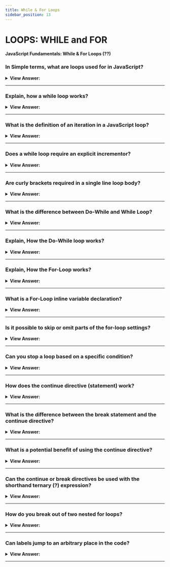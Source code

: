 ```yaml
---
title: While & For Loops
sidebar_position: 13
---
```


# LOOPS: WHILE and FOR

**JavaScript Fundamentals: While & For Loops (??)**

<head>
  <title>While & For Loops - JavaScript Interview Questions & Answers</title>
  <meta charSet="utf-8" />
</head>

### In Simple terms, what are loops used for in JavaScript?

<details>
  <summary><strong>View Answer:</strong></summary>
  <div>
  <div><strong>Interview Response:</strong> Loops are a way to repeat the same code multiple times.</div>
  </div>
</details>

---

### Explain, how a while loop works?

<details>
  <summary><strong>View Answer:</strong></summary>
  <div>
  <div><strong>Interview Response:</strong> A while loop iterates if a specific condition exists and breaks out of the loop when it does not.</div><br />
  <div><strong>Technical Response:</strong> A while loop is an iterative body that loops while a specified condition remains true.<br /><br />
  </div><br />
  <div><strong className="codeExample">Code Example:</strong><br /><br />

  <div></div>

```js
let i = 0;
while (i < 3) {
  // shows 0, then 1, then 2
  alert(i);
  i++;
}
```

  </div>
  </div>
</details>

---

### What is the definition of an iteration in a JavaScript loop?

<details>
  <summary><strong>View Answer:</strong></summary>
  <div>
  <div><strong>Interview Response:</strong> A single execution of the loop body is called an iteration.</div><br />
  <div><strong className="codeExample">Code Example:</strong> Below we see three iterations in the while loop body.<br /><br />

  <div></div>

```js
let i = 1;
while (i < 3) {
  // shows 1, then 2, then 3
  alert(i);
  i++;
}
```

  </div>
  </div>
</details>

---

### Does a while loop require an explicit incrementor?

<details>
  <summary><strong>View Answer:</strong></summary>
  <div>
  <div><strong>Interview Response:</strong> Yes, a while loop requires an explicit incrementor to maintain a controlled iteration.</div><br />
  <div><strong>Technical Response:</strong> Yes, the incrementor is required to continue the iterations. If it is missing, then the process is killed immediately after the first iteration or can result in an endless loop. This all depends on whether you are incrementing or decrementing the loop.<br />
  </div><br />
  <div><strong className="codeExample">Code Example:</strong><br /><br />

  <div></div>

```js
let i = 3;
while (i) {
  // shows 0, then 1, then 2
  alert(i);
  i--; // if the incrementor (i--) is missing then it results in an endless loop.
}
```

  </div>
  </div>
</details>

---

### Are curly brackets required in a single line loop body?

<details>
  <summary><strong>View Answer:</strong></summary>
  <div>
  <div><strong>Interview Response:</strong> No, If the loop body has a single statement, we can omit the curly braces.</div><br />
  <div><strong className="codeExample">Code Example:</strong><br /><br />

  <div></div>

```js
let i = 3;
while (i) alert(i--);
```

  </div>
  </div>
</details>

---

### What is the difference between Do-While and While Loop?

<details>
  <summary><strong>View Answer:</strong></summary>
  <div>
  <div><strong>Interview Response:</strong> The do-while loop conditional check is at the end of the loop. In a while loop, the condition is at the beginning of the loop.</div><br />
  <div><strong className="codeExample">Code Example:</strong><br /><br />

  <div></div>

```js
do {
  // loop body
} while (condition);
```

  </div>
  </div>
</details>

---

### Explain, How the Do-While loop works?

<details>
  <summary><strong>View Answer:</strong></summary>
  <div>
  <div><strong>Interview Response:</strong> The loop will first execute the body, check the condition, and, while it is truthy, execute it again.</div><br />
  <div><strong className="codeExample">Code Example:</strong><br /><br />

  <div></div>

```js
let i = 0;
do {
  alert(i);
  i++;
} while (i < 3);
```

  </div>
  </div>
</details>

---

### Explain, How the For-Loop works?

<details>
  <summary><strong>View Answer:</strong></summary>
  <div>
  <div><strong>Interview Response:</strong> The for loop sets a starting point, condition, and steps. The starting point executes once upon entering the loop. The condition is checked before every loop iteration. The loop body runs again and again while the condition is truthy. If false, the loop stops.<br /><br />
  <strong>The general loop algorithm works like this:</strong><br /><br />Run begin<br /><br />
  <ul>
    <li>(if condition → run body and run step)</li>
    <li>(if condition → run body and run step)</li>
    <li>(if condition → run body and run step)</li>
    <li> ... </li>
  </ul>
</div><br />
  <div><strong className="codeExample">Code Example:</strong><br /><br />

  <div></div>

```js
// for (let i = 0; i < 3; i++) alert(i)

// run begin
let i = 0;
// if condition → run body and run step
if (i < 3) {
  alert(i);
  i++;
}
// if condition → run body and run step
if (i < 3) {
  alert(i);
  i++;
}
// if condition → run body and run step
if (i < 3) {
  alert(i);
  i++;
}
// ...finish, because now i == 3
```

  </div>
  </div>
</details>

---

### What is a For-Loop inline variable declaration?

<details>
  <summary><strong>View Answer:</strong></summary>
  <div>
  <div><strong>Interview Response:</strong> In simple terms, an inline variable declaration is done inside of a for loop leaving it within the scope of the loop.</div><br />
  <div><strong>Technical Response:</strong> Inline variable declaration is the process of declaring a variable starting point inside of the for-loop. The variable is only visible inside of the loop and cannot be accessed globally.<br /><br />
  </div><br />
  <div><strong className="codeExample">Code Example:</strong><br /><br />

  <div></div>

```js
for (let i = 0; i < 3; i++) {
  alert(i); // 0, 1, 2
}

alert(i); // error, no such variable
```

  </div><br />
  <div><strong className="codeExample">Code Example:</strong> Variable declaration outside of the loop<br /><br />

  <div></div>

```js
let i = 0;

for (i = 0; i < 3; i++) {
  // use an existing variable
  alert(i); // 0, 1, 2
}

alert(i); // 3, visible, because declared outside of the loop
```

  </div>
  </div>
</details>

---

### Is it possible to skip or omit parts of the for-loop settings?

<details>
  <summary><strong>View Answer:</strong></summary>
  <div>
  <div><strong>Interview Response:</strong> We can omit any or all the parts of the for-loop. If all are removed it will result in an endless loop. The semi-colons must remain, or it will result in a syntax error.</div><br />
  <div><strong>Technical Response:</strong> Yes, it is possible to omit parts or all the for-loop settings. If you remove all the parts, then it will result in an endless loop. Please note, the two for semicolons (;) must be present. Otherwise, there would be a syntax error.<br />
  </div><br />
  <div><strong className="codeExample">Code Example:</strong><br /><br />

  <div></div>

```js
let i = 0; // we have i already declared and assigned

for (; i < 3; i++) {
  // no need for "start"
  alert(i); // 0, 1, 2
}
```

  </div>
  </div>
</details>

---

### Can you stop a loop based on a specific condition?

<details>
  <summary><strong>View Answer:</strong></summary>
  <div>
  <div><strong>Interview Response:</strong> We can call the break directive to stop the loop based on a specific condition.</div><br />
  <div><strong>Technical Response:</strong> Yes, this can be achieved by using the break directive or statement to stop the loop at any time. This is perfect for situations that require you to stop the loop in the middle or even in several places of its body. The break directive works with all traditional looping structures. (It does not work with forEach).<br /><br />
  </div><br />
  <div><strong className="codeExample">Code Example:</strong> Stopping the Loop when a number is not entered<br /><br />

  <div></div>

```js
let sum = 0;

while (true) {
  let value = +prompt('Enter a number', '');

  if (!value) break; // (*)

  sum += value;
}

alert('Sum: ' + sum);
```

  </div>
  </div>
</details>

---

### How does the continue directive (statement) work?

<details>
  <summary><strong>View Answer:</strong></summary>
  <div>
  <div><strong>Interview Response:</strong> It does not stop the whole loop. Instead, it stops the current iteration and forces the loop to start a new one if a specific condition exists.</div><br />
  <div><strong>Technical Response:</strong> The continue directive is a “lighter version” of break. It does not stop the whole loop. Instead, it stops the current iteration and forces the loop to start a new one (if the condition allows).<br /><br />
  </div><br />
  <div><strong className="codeExample">Code Example:</strong> The Loop uses the continue statement to output odd values.<br /><br />

  <div></div>

```js
for (let i = 0; i < 10; i++) {
  // if true, skip the remaining part of the body
  if (i % 2 == 0) continue;

  alert(i); // 1, then 3, 5, 7, 9
}
```

  </div>
  </div>
</details>

---

### What is the difference between the break statement and the continue directive?

<details>
  <summary><strong>View Answer:</strong></summary>
  <div>
  <div><strong>Interview Response:</strong> If a specific condition exists, the break statement ends the loop and the continue directive stops the loop and forces to start over.</div><br />
  <div><strong>Technical Response:</strong> The break statement stops the loop in the middle or several places of its body. The continue directive is a “lighter version” of break. It does not stop the whole loop. Instead, it stops the current iteration and forces the loop to start a new one (if the condition allows).<br /><br />
  </div>
  </div>
</details>

---

### What is a potential benefit of using the continue directive?

<details>
  <summary><strong>View Answer:</strong></summary>
  <div>
  <div><strong>Interview Response:</strong> The continue directive helps decrease nesting and increases code readability.
</div>
  </div>
</details>

---

### Can the continue or break directives be used with the shorthand ternary (?) expression?

<details>
  <summary><strong>View Answer:</strong></summary>
  <div>
  <div><strong>Interview Response:</strong>  No, the continue or break directives cannot be used in a ternary operator.</div><br />
  <div><strong>Technical Response:</strong> No, the continue or break directives cannot be used on the right side of a ternary operator (?). It will result in a syntax error.<br /><br />
  </div><br />
  <div><strong className="codeExample">Code Example:</strong><br /><br />

  <div></div>

```js
if (i > 5) {
  alert(i);
} else {
  continue; // continue is allowed here
}

// continue is not allowed on the right side of the question mark operator (?)
(i > 5) ? alert(i) : continue;
```

  </div>
  </div>
</details>

---

### How do you break out of two nested for loops?

<details>
  <summary><strong>View Answer:</strong></summary>
  <div>
  <div><strong>Interview Response:</strong> You can use a label to break out of two nested for loops. The label is targeted by the break directive to ensure that both loops are halted.
</div><br />
  <div><strong className="codeExample">Code Example:</strong><br /><br />

  <div></div>

```js
outer: for (let i = 0; i < 3; i++) {
  for (let j = 0; j < 3; j++) {
    let input = prompt(`Value at coordinates (${i},${j})`, '');

    // if an empty string or canceled, then break out of both loops
    if (!input) break outer; // (*)

    // do something with the value...
  }
}

alert('Done!');
```

  </div>
  </div>
</details>

---

### Can labels jump to an arbitrary place in the code?

<details>
  <summary><strong>View Answer:</strong></summary>
  <div>
  <div><strong>Interview Response:</strong> No, Labels do not allow us to jump into an arbitrary place in the code.</div><br />
  <div><strong>Technical Response:</strong> No, Labels do not allow us to jump into an arbitrary place in the code. A call to break/continue is only possible from inside a loop and the label must be somewhere above the directive.<br />
  </div><br />
  <div><strong className="codeExample">Code Example:</strong><br /><br />

  <div></div>

```js
break label; // doesn't jump to the label below

label: for (...)
```

  </div>
  </div>
</details>

---
